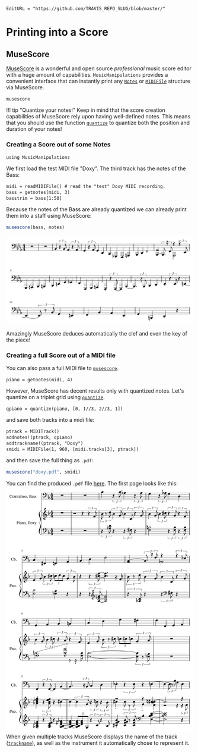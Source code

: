 ```@meta
EditURL = "https://github.com/TRAVIS_REPO_SLUG/blob/master/"
```

# Printing into a Score

## MuseScore
[MuseScore](https://musescore.org) is a wonderful and open source _professional_
music score editor with a huge amount of capabilities. `MusicManipulations`
provides a convenient interface that can instantly print any [`Notes`](@ref)
or [`MIDIFile`](@ref) structure via MuseScore.

```@docs
musescore
```

!!! tip "Quantize your notes!"
    Keep in mind that the score creation capabilities of MuseScore rely upon
    having well-defined notes. This means that you should use the function
    [`quantize`](@ref) to quantize both the position and duration of your notes!

### Creating a Score out of some Notes

```@example musescore
using MusicManipulations
```

We first load the test MIDI file "Doxy".
The third track has the notes of the Bass:

```@example musescore
midi = readMIDIFile() # read the "test" Doxy MIDI recording.
bass = getnotes(midi, 3)
basstrim = bass[1:50]
```

Because the notes of the Bass are already quantized we can already
print them into a staff using MuseScore:

```julia
musescore(bass, notes)
```

![Bass score](bass-1.png)

Amazingly MuseScore deduces automatically the clef and even the key of
the piece!

### Creating a full Score out of a MIDI file
You can also pass a full MIDI file to [`musescore`](@ref).

```@example musescore
piano = getnotes(midi, 4)
```

However, MuseScore has decent results only with quantized notes.
Let's quantize on a triplet grid using [`quantize`](@ref).

```@example musescore
qpiano = quantize(piano, [0, 1//3, 2//3, 1])
```

and save both tracks into a midi file:

```@example musescore
ptrack = MIDITrack()
addnotes!(ptrack, qpiano)
addtrackname!(ptrack, "Doxy")
smidi = MIDIFile(1, 960, [midi.tracks[3], ptrack])
```

and then save the full thing as `.pdf`:

```julia
musescore("doxy.pdf", smidi)
```

You can find the produced `.pdf` file
[here](https://github.com/JuliaMusic/JuliaMusic_documentation.jl/tree/master/docs/src/printplot/doxy.pdf).
The first page looks like this:
![Full score](doxy-1.png)
When given multiple tracks MuseScore displays the name of the track ([`trackname`](@ref)),
as well as the instrument it automatically chose to represent it.

